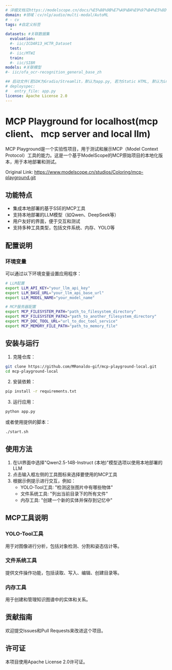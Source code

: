 ```yaml
---
# 详细文档见https://modelscope.cn/docs/%E5%88%9B%E7%A9%BA%E9%97%B4%E5%8D%A1%E7%89%87
domain: #领域：cv/nlp/audio/multi-modal/AutoML
# - cv
tags: #自定义标签
  -
datasets: #关联数据集
  evaluation:
  #- iic/ICDAR13_HCTR_Dataset
  test:
  #- iic/MTWI
  train:
  #- iic/SIBR
models: #关联模型
#- iic/ofa_ocr-recognition_general_base_zh

## 启动文件(若SDK为Gradio/Streamlit，默认为app.py, 若为Static HTML, 默认为index.html)
# deployspec:
#   entry_file: app.py
license: Apache License 2.0
---
```


# MCP Playground for localhost(mcp client、 mcp server and local llm)

MCP Playground是一个实验性项目，用于测试和展示MCP（Model Context Protocol）工具的能力。这是一个基于ModelScope的MCP原始项目的本地化版本，用于本地部署和测试。

Original Link: https://www.modelscope.cn/studios/Coloring/mcp-playground.git

## 功能特点

- 集成本地部署的基于SSE的MCP工具
- 支持本地部署的LLM模型（如Qwen、DeepSeek等）
- 用户友好的界面，便于交互和测试
- 支持多种工具类型，包括文件系统、内存、YOLO等

## 配置说明

### 环境变量

可以通过以下环境变量设置应用程序：

```bash
# LLM配置
export LLM_API_KEY="your_llm_api_key"
export LLM_BASE_URL="your_llm_api_base_url"
export LLM_MODEL_NAME="your_model_name"

# MCP服务器配置
export MCP_FILESYSTEM_PATH="path_to_filesystem_directory"
export MCP_FILESYSTEM_PATH2="path_to_another_filesystem_directory"
export MCP_DOC_TOOL_URL="url_to_doc_tool_service"
export MCP_MEMORY_FILE_PATH="path_to_memory_file"
```

## 安装与运行

1. 克隆仓库：

```bash
git clone https://github.com/MRonaldo-gif/mcp-playground-local.git
cd mcp-playground-local
```

2. 安装依赖：

```bash
pip install -r requirements.txt
```

3. 运行应用：

```bash
python app.py
```

或者使用提供的脚本：

```bash
./start.sh
```

## 使用方法

1. 在UI界面中选择"Qwen2.5-14B-Instruct (本地)"模型选项以使用本地部署的LLM
2. 点击输入框左侧的工具图标来选择要使用的MCP工具
3. 根据示例提示进行交互，例如：
   - YOLO-Tool工具: "检测这张图片中有哪些物体"
   - 文件系统工具: "列出当前目录下的所有文件"
   - 内存工具: "创建一个新的实体并保存到记忆中"

## MCP工具说明

### YOLO-Tool工具

用于对图像进行分析，包括对象检测、分割和姿态估计等。

### 文件系统工具

提供文件操作功能，包括读取、写入、编辑、创建目录等。

### 内存工具

用于创建和管理知识图谱中的实体和关系。

## 贡献指南

欢迎提交Issues和Pull Requests来改进这个项目。

## 许可证

本项目使用Apache License 2.0许可证。

